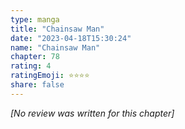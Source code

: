 ```yaml
---
type: manga
title: "Chainsaw Man"
date: "2023-04-18T15:30:24"
name: "Chainsaw Man"
chapter: 78
rating: 4
ratingEmoji: ⭐️⭐️⭐️⭐️
share: false
---
```


_[No review was written for this chapter]_
